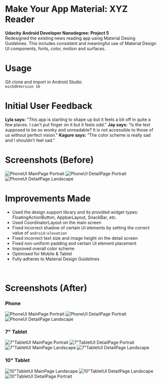 # Make Your App Material: XYZ Reader
**Udacity Android Developer Nanodegree: Project 5**  
Redesigned the existing news reading app using Material Desing Guidelines. This includes consistent and meaningful use of Material Design UI components, fonts, color, motion and surfaces.  

# Usage
Git clone and import in Android Studio  
`minSdkVersion 16`

# Initial User Feedback
**Lyla says:** "This app is starting to shape up but it feels a bit off in quite a few places. I can't put finger on it but it feels odd."
**Jay says:** “Is the text supposed to be so wonky and unreadable? It is not accessible to those of us without perfect vision."
**Kagure says:** “The color scheme is really sad and I shouldn't feel sad.”

# Screenshots (Before)
![PhoneUI MainPage Portrait](https://github.com/ashwinpilgaonkar/XYZ-Reader/blob/master/Screenshots/phone-main-portrait-before.png)
![PhoneUI DetailPage Portrait](https://github.com/ashwinpilgaonkar/XYZ-Reader/blob/master/Screenshots/phone-detail-portrait-before.png)
![PhoneUI DetailPage Landscape](https://github.com/ashwinpilgaonkar/XYZ-Reader/blob/master/Screenshots/phone-detail-land-before.png)

# Improvements Made
* Used the design support library and its provided widget types: FloatingActionButton, AppbarLayout, SnackBar, etc.
* Used CoordinatorLayout on the main screen
* Fixed incorrect shadow of certain UI elements by setting the correct value of `android:elevation`
* Fixed incorrect text size and image height on the detail screen
* Fixed non-uniform padding and certain UI element placement
* Improved overall color scheme
* Optimised for Mobile & Tablet
* Fully adheres to Material Design Guidelines
<br>

# Screenshots (After)
### Phone
![PhoneUI MainPage Portrait](https://github.com/ashwinpilgaonkar/XYZ-Reader/blob/master/Screenshots/phone-main-portrait.png)
![PhoneUI DetailPage Portrait](https://github.com/ashwinpilgaonkar/XYZ-Reader/blob/master/Screenshots/phone-detail-portrait.png)
![PhoneUI DetailPage Landscape](https://github.com/ashwinpilgaonkar/XYZ-Reader/blob/master/Screenshots/phone-detail-land.png)
<br>

### 7" Tablet
![7"TabletUI MainPage Portrait](https://github.com/ashwinpilgaonkar/XYZ-Reader/blob/master/Screenshots/tablet7-main-portrait.png)
![7"TabletUI DetailPage Portrait](https://github.com/ashwinpilgaonkar/XYZ-Reader/blob/master/Screenshots/tablet7-detail-portrait.png)
![7"TabletUI MainPage Landscape](https://github.com/ashwinpilgaonkar/XYZ-Reader/blob/master/Screenshots/tablet7-main-land.png)
![7"TabletUI DetailPage Landscape](https://github.com/ashwinpilgaonkar/XYZ-Reader/blob/master/Screenshots/tablet7-detail-land.png)
<br>

### 10" Tablet
![10"TabletUI MainPage Landscape](https://github.com/ashwinpilgaonkar/XYZ-Reader/blob/master/Screenshots/tablet10-main-land.png)
![10"TabletUI DetailPage Landscape](https://github.com/ashwinpilgaonkar/XYZ-Reader/blob/master/Screenshots/tablet10-detail-land.png)
![10"TabletUI DetailPage Portrait](https://github.com/ashwinpilgaonkar/XYZ-Reader/blob/master/Screenshots/tablet10-detail-portrait.png)
